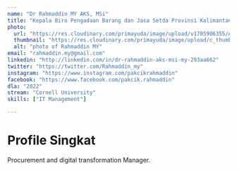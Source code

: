 ```yaml
---
name: "Dr Rahmaddin MY AKS, MSi"
title: "Kepala Biro Pengadaan Barang dan Jasa Setda Provinsi Kalimantan Selatan"
photo: 
  url: "https://res.cloudinary.com/primayuda/image/upload/v1705906355/APDI/rahmaddin_w6g2ib.jpg"
  thumbnail: "https://res.cloudinary.com/primayuda/image/upload/c_thumb,w_200,g_face/v1705906355/APDI/rahmaddin_w6g2ib.jpg"
  alt: "photo of Rahmaddin MY"
email: "rahmaddin.my@gmail.com"
linkedin: "http://linkedin.com/in/dr-rahmaddin-aks-msi-my-293aa662"
twitter: "https://twitter.com/Rahmaddin_my"
instagram: "https://www.instagram.com/pakcikrahmaddin"
facebook: "https://www.facebook.com/pakcik.rahmaddin"
dla: "2022"
stream: "Cornell University"
skills: ["IT Management"]

---
```

# Profile Singkat

Procurement and digital transformation Manager.


